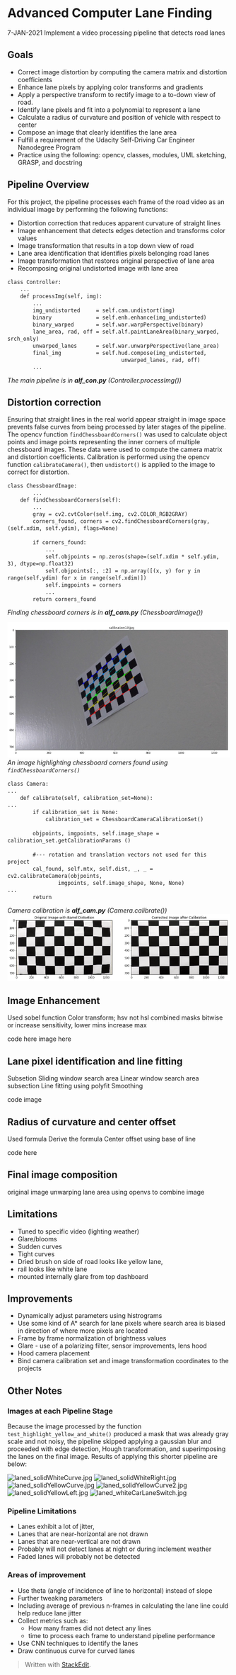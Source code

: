 # Advanced Computer Lane Finding 
7-JAN-2021
Implement a video processing pipeline that detects road lanes


## Goals
- Correct image distortion by computing the camera matrix and distortion coefficients
- Enhance lane pixels by applying  color transforms and gradients 
- Apply a perspective transform to rectify image to a to-down view of road.
- Identify lane pixels and fit into a polynomial to represent a lane
- Calculate a radius of curvature and position of vehicle with respect to center
- Compose an image that clearly identifies the lane area
- Fulfill a requirement of the Udacity Self-Driving Car Engineer Nanodegree Program
- Practice using the following: opencv, classes, modules, UML sketching, GRASP, and docstring

## Pipeline Overview
For this project, the pipeline processes each frame of the road video as an individual image by performing the following functions:
- Distortion correction that reduces apparent curvature of straight lines
- Image enhancement that detects edges detection and transforms color values
- Image transformation that results in a top down view of road
- Lane area identification that identifies pixels belonging road lanes
- Image transformation that restores original perspective of lane area
- Recomposing original undistorted image with lane area

```
class Controller:
	...
	def processImg(self, img):
		...
	    img_undistorted     = self.cam.undistort(img)
	    binary              = self.enh.enhance(img_undistorted)    
	    binary_warped       = self.war.warpPerspective(binary)
	    lane_area, rad, off = self.alf.paintLaneArea(binary_warped, srch_only)
	    unwarped_lanes      = self.war.unwarpPerspective(lane_area)
	    final_img           = self.hud.compose(img_undistorted, 
	                                unwarped_lanes, rad, off)
		...
```
*The main pipeline is in **alf_con.py** (Controller.processImg())*

## Distortion correction
Ensuring that straight lines in the real world appear straight in image space prevents false curves from being processed by later stages of the pipeline.  The opencv function `findChessboardCorners()` was used to calculate object points and image points representing the inner corners of multiple chessboard images. These data were used to  compute the camera matrix and distortion coefficients. Calibration is performed using the opencv function `calibrateCamera()`, then `undistort()` is applied to the image to correct for distortion.

```
class ChessboardImage:
		...
    def findChessboardCorners(self):
		...
        gray = cv2.cvtColor(self.img, cv2.COLOR_RGB2GRAY)
        corners_found, corners = cv2.findChessboardCorners(gray, (self.xdim, self.ydim), flags=None)
        
        if corners_found:
	        ...
            self.objpoints = np.zeros(shape=(self.xdim * self.ydim, 3), dtype=np.float32)
            self.objpoints[:, :2] = np.array([(x, y) for y in range(self.ydim) for x in range(self.xdim)])
	        self.imgpoints = corners
			...
        return corners_found
```
*Finding chessboard corners is in **alf_cam.py** (ChessboardImage())*

![Chessboard corners found](output_images/wup_corners_calibration13.png)
*An image highlighting chessboard corners found using `findChessboardCorners()`*
```
class Camera:
...
    def calibrate(self, calibration_set=None):
...
        if calibration_set is None:
            calibration_set = ChessboardCameraCalibrationSet()
            
        objpoints, imgpoints, self.image_shape = calibration_set.getCalibrationParams ()
        
        #--- rotation and translation vectors not used for this project
        cal_found, self.mtx, self.dist, _, _ = cv2.calibrateCamera(objpoints, 
                imgpoints, self.image_shape, None, None)
...
        return
```
*Camera calibration is **alf_cam.py** (Camera.calibrate())*
![](output_images/camera_calibrate.png)




## Image Enhancement
Used sobel function
Color transform; hsv not hsl
combined masks bitwise or
increase sensitivity, lower mins increase max

code here
image here

## Lane pixel identification and line fitting
Subsetion Sliding window search area
Linear window search area
subsection Line fitting using polyfit
 Smoothing

code image


## Radius of curvature and center offset
Used formula
Derive the formula
Center offset using base of line

code here

## Final image composition
original image
unwarping lane area
using openvs to combine image

## Limitations
- Tuned to specific video (lighting weather)
- Glare/blooms
- Sudden curves
- Tight curves
- Dried brush on side of road looks like yellow lane, 
- rail looks like white lane
- mounted internally glare from top dashboard

## Improvements
- Dynamically adjust parameters using histrograms
- Use some kind of A* search for lane pixels where search area is biased in direction of where more pixels are located
- Frame by frame normalization of brightness values
- Glare - use of a polarizing filter, sensor improvements, lens hood
- Hood camera placement
- Bind camera calibration set and image transformation coordinates to the projects



## Other Notes
### Images at each Pipeline Stage

Because the image processed by the function `test_highlight_yellow_and_white()` produced a mask that was already gray scale and not noisy, the pipeline skipped applying a gaussian blur and proceeded with edge detection, Hough transformation, and superimposing the lanes on the final image. Results of applying this shorter pipeline are below:

![laned_solidWhiteCurve.jpg](test_images_output/laned_solidWhiteCurve.jpg "laned_solidWhiteCurve.jpg ")
![laned_solidWhiteRight.jpg](test_images_output/laned_solidWhiteRight.jpg "laned_solidWhiteRight.jpg")
![laned_solidYellowCurve.jpg](test_images_output/laned_solidYellowCurve.jpg "laned_solidYellowCurve.jpg")
![laned_solidYellowCurve2.jpg](test_images_output/laned_solidYellowCurve2.jpg "laned_solidYellowCurve2.jpg")
![laned_solidYellowLeft.jpg](test_images_output/laned_solidYellowLeft.jpg "laned_solidYellowLeft.jpg")
![laned_whiteCarLaneSwitch.jpg](test_images_output/laned_whiteCarLaneSwitch.jpg "laned_whiteCarLaneSwitch.jpg")

### Pipeline Limitations

- Lanes exhibit a lot of jitter,
- Lanes that are near-horizontal are not drawn
- Lanes that are near-vertical are not drawn
- Probably will not detect lanes at night or during inclement weather
- Faded lanes will probably not be detected 

### Areas of improvement
- Use theta (angle of incidence of line to horizontal) instead of slope
- Further tweaking parameters
- Including average of previous n-frames in calculating the lane line could help reduce lane jitter
- Collect metrics such as:
	- How many frames did not detect any lines
	- time to process each frame to understand pipeline performance
- Use CNN techniques to identify the lanes
- Draw continuous curve for curved lanes

> Written with [StackEdit](https://stackedit.io/).
